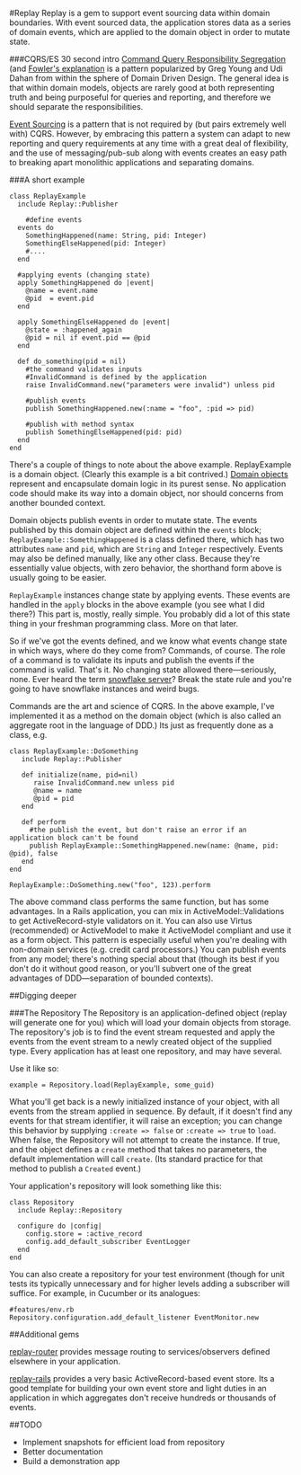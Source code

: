 #Replay
Replay is a gem to support event sourcing data within domain boundaries. With event sourced data, the application stores data as a series of domain events, which are applied to the domain object in order to mutate state.

###CQRS/ES 30 second intro
[Command Query Responsibility Segregation](http://codebetter.com/gregyoung/2010/02/16/cqrs-task-based-uis-event-sourcing-agh/) (and [Fowler's explanation](http://martinfowler.com/bliki/CQRS.html) is a pattern popularized by Greg Young and Udi Dahan from within the sphere of Domain Driven Design. The general idea is that within domain models, objects are rarely good at both representing truth and being purposeful for queries and reporting, and therefore we should separate the responsibilities.  

[Event Sourcing](http://martinfowler.com/eaaDev/EventSourcing.html) is a pattern that is not required by (but pairs extremely well with) CQRS. However, by embracing this pattern a system can adapt to new reporting and query requirements at any time with a great deal of flexibility, and the use of messaging/pub-sub along with events creates an easy path to breaking apart monolithic applications and separating domains.

###A short example

    class ReplayExample
      include Replay::Publisher
      
	    #define events
      events do
        SomethingHappened(name: String, pid: Integer)
        SomethingElseHappened(pid: Integer)
        #....
      end
     
      #applying events (changing state)
      apply SomethingHappened do |event|
        @name = event.name
        @pid  = event.pid
      end
      
      apply SomethingElseHappened do |event|
        @state = :happened_again
        @pid = nil if event.pid == @pid
      end
      
      def do_something(pid = nil)
        #the command validates inputs
        #InvalidCommand is defined by the application
        raise InvalidCommand.new("parameters were invalid") unless pid
        
        #publish events
        publish SomethingHappened.new(:name = "foo", :pid => pid)

        #publish with method syntax
        publish SomethingElseHappened(pid: pid)
      end
    end

There's a couple of things to note about the above example.  ReplayExample is a domain object. (Clearly this example is a bit contrived.) [Domain objects](http://martinfowler.com/eaaCatalog/domainModel.html) represent and encapsulate domain logic in its purest sense. No application code should make its way into a domain object, nor should concerns from another bounded context.

Domain objects publish events in order to mutate state.  The events published by this domain object are defined within the `events` block; `ReplayExample::SomethingHappened` is a class defined there, which has two attributes `name` and `pid`, which are `String` and `Integer` respectively. Events may also be defined manually, like any other class. Because they're essentially value objects, with zero behavior, the shorthand form above is usually going to be easier.

`ReplayExample` instances change state by applying events. These events are handled in the `apply` blocks in the above example (you see what I did there?) This part is, mostly, really simple. You probably did a lot of this state thing in your freshman programming class. More on that later.

So if we've got the events defined, and we know what events change state in which ways, where do they come from? Commands, of course. The role of a command is to validate its inputs and publish the events if the command is valid. That's it. No changing state allowed there—seriously, none. Ever heard the term [snowflake server](http://martinfowler.com/bliki/SnowflakeServer.html)? Break the state rule and you're going to have snowflake instances and weird bugs.

Commands are the art and science of CQRS. In the above example, I've implemented it as a method on the domain object (which is also called an aggregate root in the language of DDD.) Its just as frequently done as a class, e.g.

    class ReplayExample::DoSomething
       include Replay::Publisher

       def initialize(name, pid=nil)
          raise InvalidCommand.new unless pid
          @name = name
          @pid = pid
       end
       
       def perform
         #the publish the event, but don't raise an error if an application block can't be found
         publish ReplayExample::SomethingHappened.new(name: @name, pid: @pid), false
       end
    end

    ReplayExample::DoSomething.new("foo", 123).perform

The above command class performs the same function, but has some advantages. In a Rails application, you can mix in ActiveModel::Validations to get ActiveRecord-style validators on it. You can also use Virtus (recommended) or ActiveModel to make it ActiveModel compliant and use it as a form object. This pattern is especially useful when you're dealing with non-domain services (e.g. credit card processors.) You can publish events from any model; there's nothing special about that (though its best if you don't do it without good reason, or you'll subvert one of the great advantages of DDD—separation of bounded contexts).

##Digging deeper

###The Repository
The Repository is an application-defined object (replay will generate one for you) which will load your domain objects from storage. The repository's job is to find the event stream requested and apply the events from the event stream to a newly created object of the supplied type. Every application has at least one repository, and may have several.

Use it like so:
    
    example = Repository.load(ReplayExample, some_guid)

What you'll get back is a newly initialized instance of your object, with all events from the stream applied in sequence. By default, if it doesn't find any events for that stream identifier, it will raise an exception; you can change this behavior by supplying `:create => false` or `:create => true` to `load`. When false, the Repository will not attempt to create the instance. If true, and the object defines a `create` method that takes no parameters, the default implementation will call `create`. (Its standard practice for that method to publish a `Created` event.)

Your application's repository will look something like this:

    class Repository
      include Replay::Repository

      configure do |config|
        config.store = :active_record
        config.add_default_subscriber EventLogger
      end
    end

You can also create a repository for your test environment (though for unit tests its typically unnecessary and for higher levels adding a subscriber will suffice. For example, in Cucumber or its analogues:

    #features/env.rb
    Repository.configuration.add_default_listener EventMonitor.new


##Additional gems

[replay-router](http://github.com/karmajunkie/replay-router) provides message routing to services/observers defined elsewhere in your application. 

[replay-rails](http://github.com/karmajunkie/replay-rails) provides a very basic ActiveRecord-based event store. Its a good template for building your own event store and light duties in an application in which aggregates don't receive hundreds or thousands of events. 


##TODO
* Implement snapshots for efficient load from repository
* Better documentation
* Build a demonstration app
